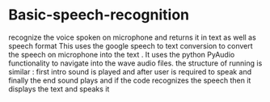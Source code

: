 # Basic-speech-recognition
recognize the voice spoken on microphone and returns it in text as well as speech format
This uses the google speech to text conversion to convert the speech on microphone into the text .
It uses the python PyAudio functionality to navigate into the wave audio files.
the structure of running is similar : first intro sound is played and after user is required to speak and finally the end sound plays 
and if the code recognizes the speech then it displays the text and speaks it
